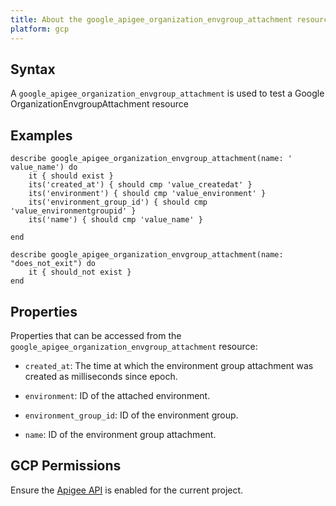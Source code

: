 ```yaml
---
title: About the google_apigee_organization_envgroup_attachment resource
platform: gcp
---
```


## Syntax

A `google_apigee_organization_envgroup_attachment` is used to test a Google OrganizationEnvgroupAttachment resource

## Examples

```
describe google_apigee_organization_envgroup_attachment(name: ' value_name') do
	it { should exist }
	its('created_at') { should cmp 'value_createdat' }
	its('environment') { should cmp 'value_environment' }
	its('environment_group_id') { should cmp 'value_environmentgroupid' }
	its('name') { should cmp 'value_name' }

end

describe google_apigee_organization_envgroup_attachment(name: "does_not_exit") do
	it { should_not exist }
end
```

## Properties

Properties that can be accessed from the `google_apigee_organization_envgroup_attachment` resource:


  * `created_at`: The time at which the environment group attachment was created as milliseconds since epoch.

  * `environment`: ID of the attached environment.

  * `environment_group_id`: ID of the environment group.

  * `name`: ID of the environment group attachment.


## GCP Permissions

Ensure the [Apigee API](https://console.cloud.google.com/apis/library/apigee.googleapis.com/) is enabled for the current project.

